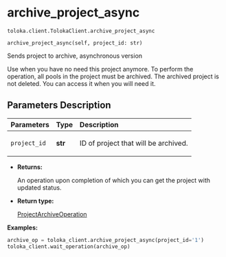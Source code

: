 # archive_project_async
`toloka.client.TolokaClient.archive_project_async`

```
archive_project_async(self, project_id: str)
```

Sends project to archive, asynchronous version


Use when you have no need this project anymore. To perform the operation, all pools in the project must be archived.
The archived project is not deleted. You can access it when you will need it.

## Parameters Description

| Parameters | Type | Description |
| :----------| :----| :-----------|
`project_id`|**str**|<p>ID of project that will be archived.</p>

* **Returns:**

  An operation upon completion of which you can get the project with updated status.

* **Return type:**

  [ProjectArchiveOperation](toloka.client.operations.ProjectArchiveOperation.md)

**Examples:**

```python
archive_op = toloka_client.archive_project_async(project_id='1')
toloka_client.wait_operation(archive_op)
```
